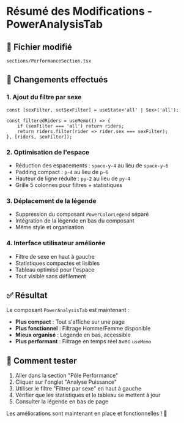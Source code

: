 # Résumé des Modifications - PowerAnalysisTab

## 📝 Fichier modifié
`sections/PerformanceSection.tsx`

## 🔄 Changements effectués

### 1. **Ajout du filtre par sexe**
```tsx
const [sexFilter, setSexFilter] = useState<'all' | Sex>('all');

const filteredRiders = useMemo(() => {
    if (sexFilter === 'all') return riders;
    return riders.filter(rider => rider.sex === sexFilter);
}, [riders, sexFilter]);
```

### 2. **Optimisation de l'espace**
- Réduction des espacements : `space-y-4` au lieu de `space-y-6`
- Padding compact : `p-4` au lieu de `p-6`
- Hauteur de ligne réduite : `py-2` au lieu de `py-4`
- Grille 5 colonnes pour filtres + statistiques

### 3. **Déplacement de la légende**
- Suppression du composant `PowerColorLegend` séparé
- Intégration de la légende en bas du composant
- Même style et organisation

### 4. **Interface utilisateur améliorée**
- Filtre de sexe en haut à gauche
- Statistiques compactes et lisibles
- Tableau optimisé pour l'espace
- Tout visible sans défilement

## ✅ Résultat
Le composant `PowerAnalysisTab` est maintenant :
- **Plus compact** : Tout s'affiche sur une page
- **Plus fonctionnel** : Filtrage Homme/Femme disponible
- **Mieux organisé** : Légende en bas, accessible
- **Plus performant** : Filtrage en temps réel avec `useMemo`

## 🚀 Comment tester
1. Aller dans la section "Pôle Performance"
2. Cliquer sur l'onglet "Analyse Puissance"
3. Utiliser le filtre "Filtrer par sexe" en haut à gauche
4. Vérifier que les statistiques et le tableau se mettent à jour
5. Consulter la légende en bas de page

Les améliorations sont maintenant en place et fonctionnelles ! 🎉
